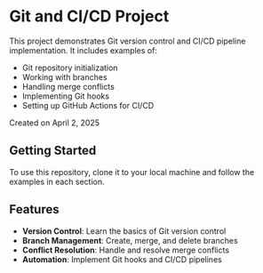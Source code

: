 # Git and CI/CD Project

This project demonstrates Git version control and CI/CD pipeline implementation. It includes examples of:

- Git repository initialization
- Working with branches
- Handling merge conflicts
- Implementing Git hooks
- Setting up GitHub Actions for CI/CD

Created on April 2, 2025

## Getting Started

To use this repository, clone it to your local machine and follow the examples in each section.

## Features

- **Version Control**: Learn the basics of Git version control
- **Branch Management**: Create, merge, and delete branches
- **Conflict Resolution**: Handle and resolve merge conflicts
- **Automation**: Implement Git hooks and CI/CD pipelines
